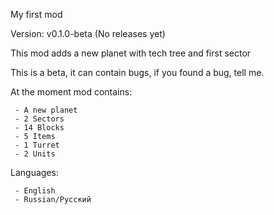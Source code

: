 My first mod

Version: v0.1.0-beta (No releases yet)

This mod adds a new planet with tech tree and first sector

This is a beta, it can contain bugs, if you found a bug, tell me.

At the moment mod contains:

     - A new planet
     - 2 Sectors
     - 14 Blocks
     - 5 Items
     - 1 Turret
     - 2 Units

Languages:

     - English
     - Russian/Русский
